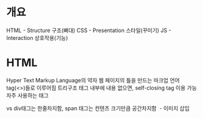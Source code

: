 # 개요
HTML - Structure 구조(뼈대)
CSS - Presentation 스타일(꾸미기)
JS - Interaction 상호작용(기능)

# HTML
Hyper Text Markup Language의 약자
웹 페이지의 틀을 만드는 마크업 언어
tag(<>)들로 이루어짐
트리구조 
태그 내부에 내용 없으면, <tag />self-closing tag 이용 가능
자주 사용하는 태그
<div> vs <span> div태그는 한줄차지함, span 태그는 컨텐츠 크기만큼 공간차지함
<img> - 이미지 삽입

